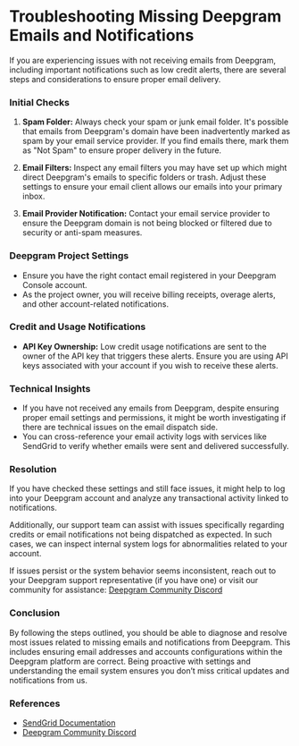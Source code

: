 # Troubleshooting Missing Deepgram Emails and Notifications

If you are experiencing issues with not receiving emails from Deepgram, including important notifications such as low credit alerts, there are several steps and considerations to ensure proper email delivery.

### Initial Checks
1. **Spam Folder:** Always check your spam or junk email folder. It's possible that emails from Deepgram's domain have been inadvertently marked as spam by your email service provider. If you find emails there, mark them as "Not Spam" to ensure proper delivery in the future.

2. **Email Filters:** Inspect any email filters you may have set up which might direct Deepgram's emails to specific folders or trash. Adjust these settings to ensure your email client allows our emails into your primary inbox.

3. **Email Provider Notification:** Contact your email service provider to ensure the Deepgram domain is not being blocked or filtered due to security or anti-spam measures.

### Deepgram Project Settings
- Ensure you have the right contact email registered in your Deepgram Console account.
- As the project owner, you will receive billing receipts, overage alerts, and other account-related notifications.

### Credit and Usage Notifications
- **API Key Ownership:** Low credit usage notifications are sent to the owner of the API key that triggers these alerts. Ensure you are using API keys associated with your account if you wish to receive these alerts.

### Technical Insights
- If you have not received any emails from Deepgram, despite ensuring proper email settings and permissions, it might be worth investigating if there are technical issues on the email dispatch side.
- You can cross-reference your email activity logs with services like SendGrid to verify whether emails were sent and delivered successfully.

### Resolution
If you have checked these settings and still face issues, it might help to log into your Deepgram account and analyze any transactional activity linked to notifications.

Additionally, our support team can assist with issues specifically regarding credits or email notifications not being dispatched as expected. In such cases, we can inspect internal system logs for abnormalities related to your account. 

If issues persist or the system behavior seems inconsistent, reach out to your Deepgram support representative (if you have one) or visit our community for assistance: [Deepgram Community Discord](https://discord.gg/deepgram)

### Conclusion
By following the steps outlined, you should be able to diagnose and resolve most issues related to missing emails and notifications from Deepgram. This includes ensuring email addresses and accounts configurations within the Deepgram platform are correct. Being proactive with settings and understanding the email system ensures you don’t miss critical updates and notifications from us.

### References
- [SendGrid Documentation](https://sendgrid.com/docs/)
- [Deepgram Community Discord](https://discord.gg/deepgram)